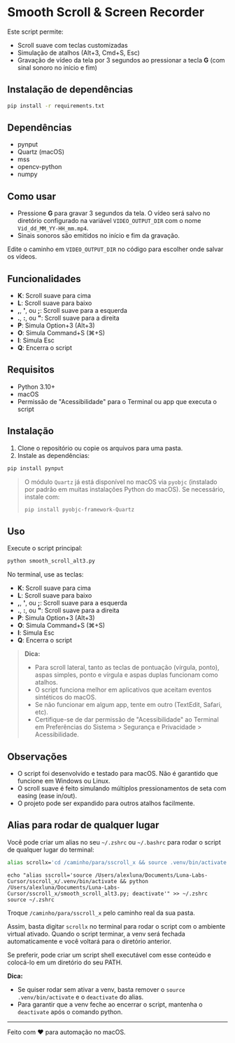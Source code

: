 # Smooth Scroll & Screen Recorder

Este script permite:
- Scroll suave com teclas customizadas
- Simulação de atalhos (Alt+3, Cmd+S, Esc)
- Gravação de vídeo da tela por 3 segundos ao pressionar a tecla **G** (com sinal sonoro no início e fim)

## Instalação de dependências

```bash
pip install -r requirements.txt
```

## Dependências
- pynput
- Quartz (macOS)
- mss
- opencv-python
- numpy

## Como usar
- Pressione **G** para gravar 3 segundos da tela. O vídeo será salvo no diretório configurado na variável `VIDEO_OUTPUT_DIR` com o nome `Vid_dd_MM_YY-HH_mm.mp4`.
- Sinais sonoros são emitidos no início e fim da gravação.

Edite o caminho em `VIDEO_OUTPUT_DIR` no código para escolher onde salvar os vídeos.

## Funcionalidades

- **K**: Scroll suave para cima
- **L**: Scroll suave para baixo
- **,**, **'**, ou **;**: Scroll suave para a esquerda
- **.**, **:**, ou **\"**: Scroll suave para a direita
- **P**: Simula Option+3 (Alt+3)
- **O**: Simula Command+S (⌘+S)
- **I**: Simula Esc
- **Q**: Encerra o script

## Requisitos

- Python 3.10+
- macOS
- Permissão de "Acessibilidade" para o Terminal ou app que executa o script

## Instalação

1. Clone o repositório ou copie os arquivos para uma pasta.
2. Instale as dependências:

```bash
pip install pynput
```

> O módulo `Quartz` já está disponível no macOS via `pyobjc` (instalado por padrão em muitas instalações Python do macOS). Se necessário, instale com:
>
> ```bash
> pip install pyobjc-framework-Quartz
> ```

## Uso

Execute o script principal:

```bash
python smooth_scroll_alt3.py
```

No terminal, use as teclas:

- **K**: Scroll suave para cima
- **L**: Scroll suave para baixo
- **,**, **'**, ou **;**: Scroll suave para a esquerda
- **.**, **:**, ou **\"**: Scroll suave para a direita
- **P**: Simula Option+3 (Alt+3)
- **O**: Simula Command+S (⌘+S)
- **I**: Simula Esc
- **Q**: Encerra o script

> **Dica:**
> - Para scroll lateral, tanto as teclas de pontuação (vírgula, ponto), aspas simples, ponto e vírgula e aspas duplas funcionam como atalhos.
> - O script funciona melhor em aplicativos que aceitam eventos sintéticos do macOS.
> - Se não funcionar em algum app, tente em outro (TextEdit, Safari, etc).
> - Certifique-se de dar permissão de "Acessibilidade" ao Terminal em Preferências do Sistema > Segurança e Privacidade > Acessibilidade.

## Observações

- O script foi desenvolvido e testado para macOS. Não é garantido que funcione em Windows ou Linux.
- O scroll suave é feito simulando múltiplos pressionamentos de seta com easing (ease in/out).
- O projeto pode ser expandido para outros atalhos facilmente.

## Alias para rodar de qualquer lugar

Você pode criar um alias no seu `~/.zshrc` ou `~/.bashrc` para rodar o script de qualquer lugar do terminal:

```bash
alias scrollx='cd /caminho/para/sscroll_x && source .venv/bin/activate && python smooth_scroll_alt3.py && deactivate && cd -'
```

```
echo "alias sscroll='source /Users/alexluna/Documents/Luna-Labs-Cursor/sscroll_x/.venv/bin/activate && python /Users/alexluna/Documents/Luna-Labs-Cursor/sscroll_x/smooth_scroll_alt3.py; deactivate'" >> ~/.zshrc
source ~/.zshrc
```

Troque `/caminho/para/sscroll_x` pelo caminho real da sua pasta.

Assim, basta digitar `scrollx` no terminal para rodar o script com o ambiente virtual ativado. Quando o script terminar, a venv será fechada automaticamente e você voltará para o diretório anterior.

Se preferir, pode criar um script shell executável com esse conteúdo e colocá-lo em um diretório do seu PATH.

**Dica:**
- Se quiser rodar sem ativar a venv, basta remover o `source .venv/bin/activate` e o `deactivate` do alias.
- Para garantir que a venv feche ao encerrar o script, mantenha o `deactivate` após o comando python.

---

Feito com ❤️ para automação no macOS. 